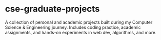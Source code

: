 # cse-graduate-projects
A collection of personal and academic projects built during my Computer Science &amp; Engineering journey. Includes coding practice, academic assignments, and hands-on experiments in web dev, algorithms, and more.
